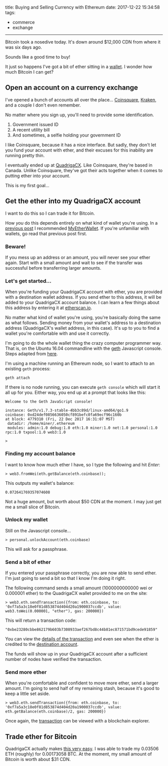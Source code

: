 title: Buying and Selling Currency with Ethereum
date: 2017-12-22 15:34:58
tags:
- commerce
- exchange
---

Bitcoin took a nosedive today. It's down around $12,000 CDN from where it was six days ago.

Sounds like a good time to buy!

It just so happens I've got a bit of ether sitting in a [wallet](https://etherscan.io/address/0xd24def0856636050cf891befc0fa69ecf96c160b). I wonder how much Bitcoin I can get?

## Open an account on a currency exchange

I've opened a bunch of accounts all over the place... [Coinsquare](https://coinsquare.io), [Kraken](https://www.kraken.com/), and a couple I don't even remember.

No matter where you sign up, you'll need to provide some identification.

1. Government issued ID
2. A recent utility bill
3. And sometimes, a selfie holding your government ID

I like Coinsquare, because it has a nice interface. But sadly, they don't let you fund your account with ether, and their excuses for this inability are running pretty thin.

I eventually ended up at [QuadrigaCX](https://www.quadrigacx.com/). Like Coinsquare, they're based in Canada. Unlike Coinsquare, they've got their acts together when it comes to putting ether into your account.

This is my first goal...

## Get the ether into my QuadrigaCX account

I want to do this so I can trade it for Bitcoin.

How _you_ do this depends entirely on what kind of wallet you're using. In a [previous post](/blog/2017/12/21/What-is-a-Cryptocurrency-Wallet/) I recommended [MyEtherWallet](https://www.myetherwallet.com/). If you're unfamiliar with wallets, go read that previous post first.

### Beware!

If you mess up an address or an amount, you will never see your ether again. Start with a small amount and wait to see if the transfer was successful before transferring larger amounts.

### Let's get started...

When you're funding your QuadrigaCX account with ether, you are provided with a destination wallet address. If you send ether to this address, it will be added to your QuadrigaCX account balance. I can learn a few things about this address by entering it at [etherscan.io](https://etherscan.io/address/0xf7a5a3c18e0f81d853874d404d20a1900037ccdb).

No matter what kind of wallet you're using, you're basically doing the same as what follows. Sending money from your wallet's address to a destination address (QuadrigaCX's wallet address, in this case). It's up to you to find a wallet you're comfortable with and use it correctly.

I'm going to do the whole wallet thing the crazy computer programmer way. That is, on the Ubuntu 16.04 commandline with the [geth](https://github.com/ethereum/go-ethereum) Javascript console. Steps adapted from [here](http://blog.bradlucas.com/posts/2017-08-17-send-eth-from-geth-console/).

I'm using a machine running an Ethereum node, so I want to attach to an existing `geth` process:

```
geth attach
```

If there is no node running, you can execute `geth console` which will start it all up for you. Either way, you end up at a prompt that looks like this:

```
Welcome to the Geth JavaScript console!

instance: Geth/v1.7.3-stable-4bb3c89d/linux-amd64/go1.9
coinbase: 0xd24def0856636050cf891befc0fa69ecf96c160b
at block: 4779310 (Fri, 22 Dec 2017 16:31:07 MST)
 datadir: /home/miner/.ethereum
 modules: admin:1.0 debug:1.0 eth:1.0 miner:1.0 net:1.0 personal:1.0 rpc:1.0 txpool:1.0 web3:1.0

> 
```

### Finding my account balance

I want to know how much ether I have, so I type the following and hit _Enter_:

```
> web3.fromWei(eth.getBalance(eth.coinbase));
```

This outputs my wallet's balance:

```
0.072641769357074608
```

Not a huge amount, but worth about $50 CDN at the moment. I may just get me a small slice of Bitcoin.

### Unlock my wallet

Still on the Javascript console...

```
> personal.unlockAccount(eth.coinbase)
```

This will ask for a passphrase.

### Send a bit of ether

If you entered your passphrase correctly, you are now able to send ether. I'm just going to send a bit so that I know I'm doing it right.

The following command sends a small amount (1000000000000 wei or 0.000001 ether) to the QuadrigaCX wallet provided to me on the site:

```
> web3.eth.sendTransaction({from: eth.coinbase, to: '0xf7a5a3c18e0f81d853874d404d20a1900037ccdb', value: web3.toWei(0.000001, "ether"), gas: 200000})
```

This will return a transaction code:

```
"0xbe23280cbbe862179b603b7308933aef267bd8c44b81ec871571bd9cede91859"
```

You can view the [details of the transaction](https://etherscan.io/tx/0xbe23280cbbe862179b603b7308933aef267bd8c44b81ec871571bd9cede91859) and even see when the ether is credited to the [destination account](https://etherscan.io/address/0xf7a5a3c18e0f81d853874d404d20a1900037ccdb).

The funds will show up in your QuadrigaCX account after a sufficient number of nodes have verified the transaction.

### Send more ether

When you're comfortable and confident to move more ether, send a larger amount. I'm going to send half of my remaining stash, because it's good to keep a little set aside.

```
> web3.eth.sendTransaction({from: eth.coinbase, to: '0xf7a5a3c18e0f81d853874d404d20a1900037ccdb', value: eth.getBalance(eth.coinbase)/2, gas: 200000})
```

Once again, the [transaction](https://etherscan.io/tx/0x5b666478817f1ce19b70620a6dfb1864fc0c6131cc99a9569ac552147305ef48) can be viewed with a blockchain explorer.


## Trade ether for Bitcoin

QuadrigaCX actually makes [this very easy](https://www.quadrigacx.com/trade/eth/btc). I was able to trade my 0.03506 ETH (roughly) for 0.00173058 BTC. At the moment, my small amount of Bitcoin is worth about $31 CDN.




